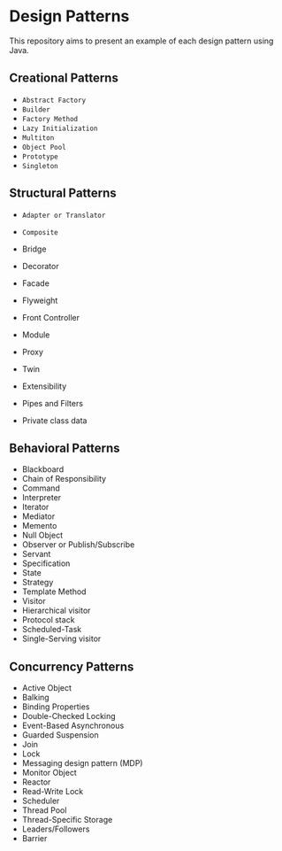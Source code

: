 Design Patterns
===============

This repository aims to present an example of each design pattern using Java.

Creational Patterns
-------------------

* `Abstract Factory`
* `Builder`
* `Factory Method`
* `Lazy Initialization`
* `Multiton`
* `Object Pool`
* `Prototype`
* `Singleton`

Structural Patterns
-------------------

* `Adapter or Translator`
* `Composite`

* Bridge
* Decorator
* Facade
* Flyweight
* Front Controller
* Module
* Proxy
* Twin
* Extensibility
* Pipes and Filters
* Private class data

Behavioral Patterns
-------------------

* Blackboard
* Chain of Responsibility
* Command
* Interpreter
* Iterator
* Mediator
* Memento
* Null Object
* Observer or Publish/Subscribe
* Servant
* Specification
* State
* Strategy
* Template Method
* Visitor
* Hierarchical visitor
* Protocol stack
* Scheduled-Task
* Single-Serving visitor

Concurrency Patterns
--------------------

* Active Object
* Balking
* Binding Properties
* Double-Checked Locking
* Event-Based Asynchronous
* Guarded Suspension
* Join
* Lock
* Messaging design pattern (MDP)
* Monitor Object
* Reactor
* Read-Write Lock
* Scheduler
* Thread Pool
* Thread-Specific Storage
* Leaders/Followers
* Barrier